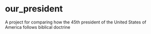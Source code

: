 # our_president
A project for comparing how the 45th president of the United States of America follows biblical doctrine
